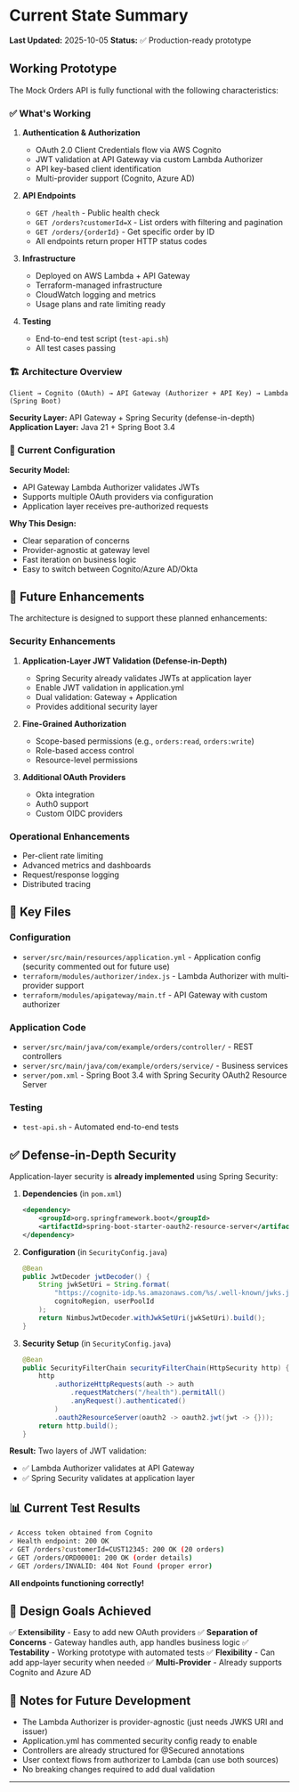 # Current State Summary

**Last Updated:** 2025-10-05
**Status:** ✅ Production-ready prototype

## Working Prototype

The Mock Orders API is fully functional with the following characteristics:

### ✅ What's Working

1. **Authentication & Authorization**
   - OAuth 2.0 Client Credentials flow via AWS Cognito
   - JWT validation at API Gateway via custom Lambda Authorizer
   - API key-based client identification
   - Multi-provider support (Cognito, Azure AD)

2. **API Endpoints**
   - `GET /health` - Public health check
   - `GET /orders?customerId=X` - List orders with filtering and pagination
   - `GET /orders/{orderId}` - Get specific order by ID
   - All endpoints return proper HTTP status codes

3. **Infrastructure**
   - Deployed on AWS Lambda + API Gateway
   - Terraform-managed infrastructure
   - CloudWatch logging and metrics
   - Usage plans and rate limiting ready

4. **Testing**
   - End-to-end test script (`test-api.sh`)
   - All test cases passing

### 🏗️ Architecture Overview

```
Client → Cognito (OAuth) → API Gateway (Authorizer + API Key) → Lambda (Spring Boot)
```

**Security Layer:** API Gateway + Spring Security (defense-in-depth)
**Application Layer:** Java 21 + Spring Boot 3.4

### 🔧 Current Configuration

**Security Model:**
- API Gateway Lambda Authorizer validates JWTs
- Supports multiple OAuth providers via configuration
- Application layer receives pre-authorized requests

**Why This Design:**
- Clear separation of concerns
- Provider-agnostic at gateway level
- Fast iteration on business logic
- Easy to switch between Cognito/Azure AD/Okta

## 🚀 Future Enhancements

The architecture is designed to support these planned enhancements:

### Security Enhancements
1. **Application-Layer JWT Validation (Defense-in-Depth)**
   - Spring Security already validates JWTs at application layer
   - Enable JWT validation in application.yml
   - Dual validation: Gateway + Application
   - Provides additional security layer

2. **Fine-Grained Authorization**
   - Scope-based permissions (e.g., `orders:read`, `orders:write`)
   - Role-based access control
   - Resource-level permissions

3. **Additional OAuth Providers**
   - Okta integration
   - Auth0 support
   - Custom OIDC providers

### Operational Enhancements
- Per-client rate limiting
- Advanced metrics and dashboards
- Request/response logging
- Distributed tracing

## 📁 Key Files

### Configuration
- `server/src/main/resources/application.yml` - Application config (security commented out for future use)
- `terraform/modules/authorizer/index.js` - Lambda Authorizer with multi-provider support
- `terraform/modules/apigateway/main.tf` - API Gateway with custom authorizer

### Application Code
- `server/src/main/java/com/example/orders/controller/` - REST controllers
- `server/src/main/java/com/example/orders/service/` - Business services
- `server/pom.xml` - Spring Boot 3.4 with Spring Security OAuth2 Resource Server

### Testing
- `test-api.sh` - Automated end-to-end tests

## ✅ Defense-in-Depth Security

Application-layer security is **already implemented** using Spring Security:

1. **Dependencies** (in `pom.xml`)
   ```xml
   <dependency>
       <groupId>org.springframework.boot</groupId>
       <artifactId>spring-boot-starter-oauth2-resource-server</artifactId>
   </dependency>
   ```

2. **Configuration** (in `SecurityConfig.java`)
   ```java
   @Bean
   public JwtDecoder jwtDecoder() {
       String jwkSetUri = String.format(
           "https://cognito-idp.%s.amazonaws.com/%s/.well-known/jwks.json",
           cognitoRegion, userPoolId
       );
       return NimbusJwtDecoder.withJwkSetUri(jwkSetUri).build();
   }
   ```

3. **Security Setup** (in `SecurityConfig.java`)
   ```java
   @Bean
   public SecurityFilterChain securityFilterChain(HttpSecurity http) {
       http
           .authorizeHttpRequests(auth -> auth
               .requestMatchers("/health").permitAll()
               .anyRequest().authenticated()
           )
           .oauth2ResourceServer(oauth2 -> oauth2.jwt(jwt -> {}));
       return http.build();
   }
   ```

**Result:** Two layers of JWT validation:
- ✅ Lambda Authorizer validates at API Gateway
- ✅ Spring Security validates at application layer

## 📊 Current Test Results

```bash
✓ Access token obtained from Cognito
✓ Health endpoint: 200 OK
✓ GET /orders?customerId=CUST12345: 200 OK (20 orders)
✓ GET /orders/ORD00001: 200 OK (order details)
✓ GET /orders/INVALID: 404 Not Found (proper error)
```

**All endpoints functioning correctly!**

## 🎯 Design Goals Achieved

✅ **Extensibility** - Easy to add new OAuth providers
✅ **Separation of Concerns** - Gateway handles auth, app handles business logic
✅ **Testability** - Working prototype with automated tests
✅ **Flexibility** - Can add app-layer security when needed
✅ **Multi-Provider** - Already supports Cognito and Azure AD

## 📝 Notes for Future Development

- The Lambda Authorizer is provider-agnostic (just needs JWKS URI and issuer)
- Application.yml has commented security config ready to enable
- Controllers are already structured for @Secured annotations
- User context flows from authorizer to Lambda (can use both sources)
- No breaking changes required to add dual validation

---

